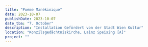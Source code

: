 ```yaml
---
title: "Poème Manékinique"
date: 2023-10-07
publishDate: 2023-10-07
date_tba: "7. October"
description: "Installation Gefördert von der Stadt Wien Kultur"
location: "Konzilsgedächtniskirche, Lainz Speising [A]"
project: ""
---
```


